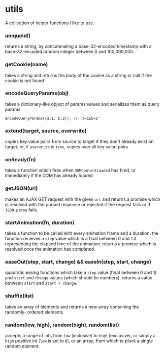 # utils
A collection of helper functions I like to use.


### uniqueId()
returns a string, by concatenating a base-32-encoded timestamp with a
base-32-encoded random integer between 0 and 100,000,000.

### getCookie(name)
takes a string and returns the body of the cookie as a string or null if the
cookie is not found

### encodeQueryParams(obj)
takes a dictionary-like object of params:values and serializes them as query
params.

```
encodeQueryParams({a:1, b:2}); // 'a=1&b=2'
```

### extend(target, source, overwrite)
copies key:value pairs from source to target if they don't already exist on
target, or, if `overwrite` is `true`, copies over all key:value pairs

### onReady(fn)
takes a function which fires when `DOMContentLoaded` has fired, or
immediately if the DOM has already loaded

### getJSON(url)
makes an AJAX GET request with the given `url` and returns a promise which
is resolved with the parsed response or rejected if the request fails or if
`JSON.parse` fails.

### startAnimation(fn, duration)
takes a function to be called with every animation frame and a duration.
the function receives a `step` value which is a float between 0 and 1.0
representing the elapsed time of the animation. returns a promise which is
resolved once the animation has completed.

### easeOut(step, start, change) && easeIn(step, start, change)
quadratic easing functions which take a `step` value (float between 0 and 1)
and `start` and `change` values (which should be numbers). returns a value
between `start` and `start + change`.

### shuffle(list)
takes an array of elements and returns a new array containing the randomly-
ordered elements

### random(low, high), random(high), random(list)
accepts a range of ints from `low` (inclusive) to `high` (exclusive), or
simply a `high` positive int (`low` is set to `0`), or an array, from which
to pluck a single random element.
